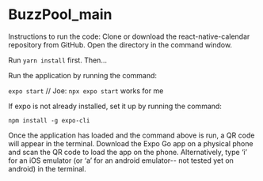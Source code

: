 # BuzzPool_main

Instructions to run the code:
Clone or download the react-native-calendar repository from GitHub. Open the directory in the command window.

Run `yarn install` first. Then...

Run the application by running the command:

`expo start` // Joe: `npx expo start` works for me

If expo is not already installed, set it up by running the command:

`npm install -g expo-cli`

Once the application has loaded and the command above is run, a QR code will appear in the terminal. Download the Expo Go app on a physical phone and scan the QR code to load the app on the phone. Alternatively, type ‘i’ for an iOS emulator (or ‘a’ for an android emulator-- not tested yet on android) in the terminal.
